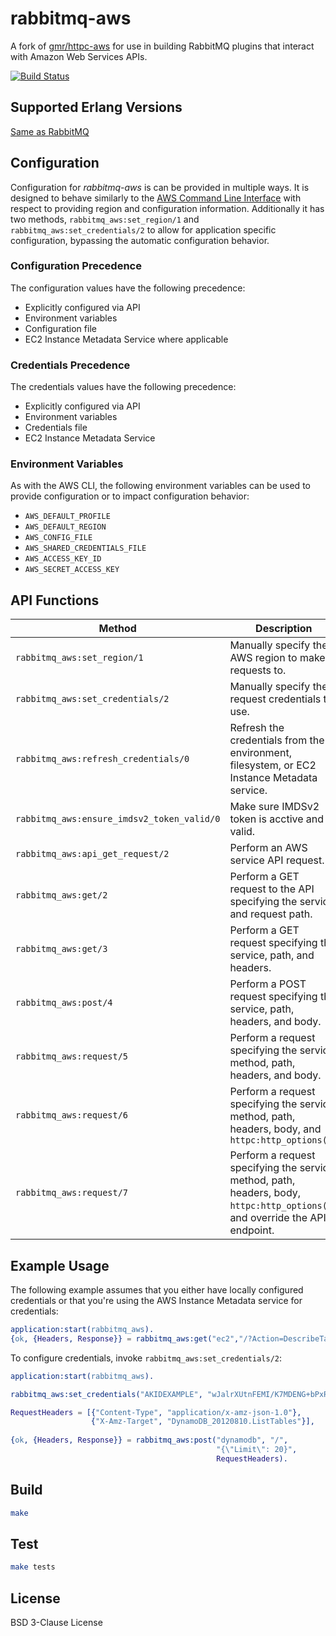 # rabbitmq-aws

A fork of [gmr/httpc-aws](https://github.com/gmr/httpc-aws) for use in building RabbitMQ plugins that interact with Amazon Web Services APIs.

[![Build Status](https://travis-ci.org/gmr/rabbitmq-aws.svg?branch=master)](https://travis-ci.org/gmr/rabbitmq-aws)

## Supported Erlang Versions

[Same as RabbitMQ](http://www.rabbitmq.com/which-erlang.html)
 
## Configuration

Configuration for *rabbitmq-aws* is can be provided in multiple ways. It is designed
to behave similarly to the [AWS Command Line Interface](http://docs.aws.amazon.com/cli/latest/userguide/cli-chap-getting-started.html)
with respect to providing region and configuration information. Additionally it
has two methods, ``rabbitmq_aws:set_region/1`` and ``rabbitmq_aws:set_credentials/2``
to allow for application specific configuration, bypassing the automatic configuration
behavior.

### Configuration Precedence

The configuration values have the following precedence:

 - Explicitly configured via API
 - Environment variables
 - Configuration file
 - EC2 Instance Metadata Service where applicable

### Credentials Precedence

The credentials values have the following precedence:

 - Explicitly configured via API
 - Environment variables
 - Credentials file
 - EC2 Instance Metadata Service
 
### Environment Variables

As with the AWS CLI, the following environment variables can be used to provide 
configuration or to impact configuration behavior:

 - ``AWS_DEFAULT_PROFILE``
 - ``AWS_DEFAULT_REGION``
 - ``AWS_CONFIG_FILE``
 - ``AWS_SHARED_CREDENTIALS_FILE``
 - ``AWS_ACCESS_KEY_ID``
 - ``AWS_SECRET_ACCESS_KEY``
 
## API Functions
 
  Method                                | Description
 ---------------------------------------|--------------------------------------------------------------------------------------------
 ``rabbitmq_aws:set_region/1``          | Manually specify the AWS region to make requests to.
 ``rabbitmq_aws:set_credentials/2``     | Manually specify the request credentials to use.
 ``rabbitmq_aws:refresh_credentials/0`` | Refresh the credentials from the environment, filesystem, or EC2 Instance Metadata service.
 ``rabbitmq_aws:ensure_imdsv2_token_valid/0`` | Make sure IMDSv2 token is acctive and valid.
 ``rabbitmq_aws:api_get_request/2``           | Perform an AWS service API request.
 ``rabbitmq_aws:get/2``                 | Perform a GET request to the API specifying the service and request path.
 ``rabbitmq_aws:get/3``                 | Perform a GET request specifying the service, path, and headers.
 ``rabbitmq_aws:post/4``                | Perform a POST request specifying the service, path, headers, and body.
 ``rabbitmq_aws:request/5``             | Perform a request specifying the service, method, path, headers, and body.
 ``rabbitmq_aws:request/6``             | Perform a request specifying the service, method, path, headers, body, and ``httpc:http_options().``
 ``rabbitmq_aws:request/7``             | Perform a request specifying the service, method, path, headers, body,  ``httpc:http_options()``, and override the API endpoint. 
 

## Example Usage

The following example assumes that you either have locally configured credentials or that
you're using the AWS Instance Metadata service for credentials:

```erlang
application:start(rabbitmq_aws).
{ok, {Headers, Response}} = rabbitmq_aws:get("ec2","/?Action=DescribeTags&Version=2015-10-01").
```

To configure credentials, invoke ``rabbitmq_aws:set_credentials/2``:

```erlang
application:start(rabbitmq_aws).

rabbitmq_aws:set_credentials("AKIDEXAMPLE", "wJalrXUtnFEMI/K7MDENG+bPxRfiCYEXAMPLEKEY"),

RequestHeaders = [{"Content-Type", "application/x-amz-json-1.0"},
                  {"X-Amz-Target", "DynamoDB_20120810.ListTables"}],
                  
{ok, {Headers, Response}} = rabbitmq_aws:post("dynamodb", "/", 
                                              "{\"Limit\": 20}",
                                              RequestHeaders).
```

## Build

```bash
make
```

## Test

```bash
make tests
```

## License

BSD 3-Clause License
